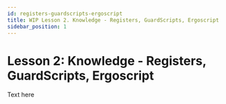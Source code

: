 ```yaml
---
id: registers-guardscripts-ergoscript
title: WIP Lesson 2. Knowledge - Registers, GuardScripts, Ergoscript
sidebar_position: 1
---
```


# Lesson 2: Knowledge - Registers, GuardScripts, Ergoscript

Text here
